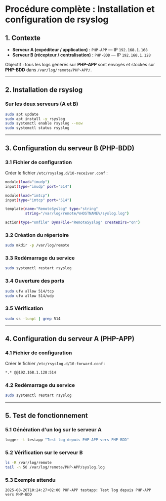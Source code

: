 # Procédure complète : Installation et configuration de rsyslog

## 1. Contexte
- **Serveur A (expéditeur / application)** : `PHP-APP` — IP `192.168.1.168`
- **Serveur B (récepteur / centralisation)** : `PHP-BDD` — IP `192.168.1.128`

Objectif : tous les logs générés sur **PHP-APP** sont envoyés et stockés sur **PHP-BDD** dans `/var/log/remote/PHP-APP/`.

---

## 2. Installation de rsyslog

### Sur les deux serveurs (A et B)
```bash
sudo apt update
sudo apt install -y rsyslog
sudo systemctl enable rsyslog --now
sudo systemctl status rsyslog
```

---

## 3. Configuration du serveur B (PHP-BDD)

### 3.1 Fichier de configuration

Créer le fichier `/etc/rsyslog.d/10-receiver.conf` :

```bash
module(load="imudp")
input(type="imudp" port="514")

module(load="imtcp")
input(type="imtcp" port="514")

template(name="RemoteSyslog" type="string"
         string="/var/log/remote/%HOSTNAME%/syslog.log")

action(type="omfile" DynaFile="RemoteSyslog" createDirs="on")
```

### 3.2 Création du répertoire
```bash
sudo mkdir -p /var/log/remote
```

### 3.3 Redémarrage du service
```bash
sudo systemctl restart rsyslog
```

### 3.4 Ouverture des ports
```bash
sudo ufw allow 514/tcp
sudo ufw allow 514/udp
```

### 3.5 Vérification
```bash
sudo ss -lunpt | grep 514
```

---

## 4. Configuration du serveur A (PHP-APP)

### 4.1 Fichier de configuration

Créer le fichier `/etc/rsyslog.d/10-forward.conf` :

```bash
*.* @@192.168.1.128:514
```

### 4.2 Redémarrage du service
```bash
sudo systemctl restart rsyslog
```

---

## 5. Test de fonctionnement

### 5.1 Génération d'un log sur le serveur A
```bash
logger -t testapp "Test log depuis PHP-APP vers PHP-BDD"
```

### 5.2 Vérification sur le serveur B
```bash
ls -R /var/log/remote
tail -n 50 /var/log/remote/PHP-APP/syslog.log
```

### 5.3 Exemple attendu
```
2025-08-26T10:24:27+02:00 PHP-APP testapp: Test log depuis PHP-APP vers PHP-BDD
```